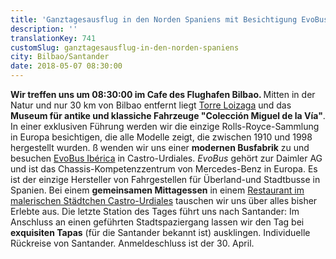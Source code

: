 ```yaml
---
title: 'Ganztagesausflug in den Norden Spaniens mit Besichtigung EvoBus Ibérica'
description: ''
translationKey: 741
customSlug: ganztagesausflug-in-den-norden-spaniens
city: Bilbao/Santander
date: 2018-05-07 08:30:00
---
```


<strong>Wir treffen uns um 08:30:00 im Cafe des Flughafen Bilbao. </strong> Mitten in der Natur und nur 30 km von Bilbao entfernt liegt <a href="https://www.torreloizaga.com/" rel="noopener noreferrer" target="_blank" rel="nofollow noopener noreferrer">Torre Loizaga</a> und das <strong>Museum für antike und klassiche Fahrzeuge "Colección Miguel de la Vía"</strong>. In einer exklusiven Führung werden wir die einzige Rolls-Royce-Sammlung in Europa besichtigen, die alle Modelle zeigt, die zwischen 1910 und 1998 hergestellt wurden. ß wenden wir uns einer <strong>modernen Busfabrik</strong> zu und besuchen <a href="https://www.evobus.com/evobus-iberica-sa-espana/" rel="noopener noreferrer" target="_blank" rel="nofollow noopener noreferrer">EvoBus Ibérica</a> in Castro-Urdiales. <em>EvoBus</em> gehört zur Daimler AG und ist das Chassis-Kompetenzzentrum von Mercedes-Benz in Europa. Es ist der einzige Hersteller von Fahrgestellen für Überland-und Stadtbusse in Spanien. Bei einem <strong>gemeinsamen Mittagessen</strong> in einem <a href="https://www.asadorelpuerto.com/" rel="noopener noreferrer" target="_blank" rel="nofollow noopener noreferrer">Restaurant im malerischen Städtchen Castro-Urdiales</a> tauschen wir uns über alles bisher Erlebte aus. Die letzte Station des Tages führt uns nach Santander: Im Anschluss an einen geführten Stadtspaziergang lassen wir den Tag bei <strong>exquisiten Tapas</strong> (für die Santander bekannt ist) ausklingen. Individuelle Rückreise von Santander. Anmeldeschluss ist der 30. April.
